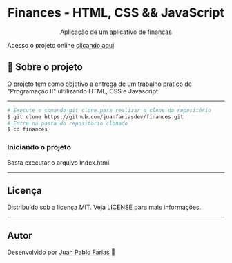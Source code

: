 <h1 align="center">
    Finances - HTML, CSS && JavaScript
</h1>
<p align="center">Aplicação de um aplicativo de finanças</p>

Acesso o projeto online [clicando aqui](https://juanfariasdev.github.io/finances/)

## 🎯 Sobre o projeto

O projeto tem como objetivo a entrega de um trabalho prático de "Programação II" ultilizando HTML, CSS e Javascript.

---

```bash
# Execute o comando git clone para realizar o clone do repositório
$ git clone https://github.com/juanfariasdev/finances.git
# Entre na pasta do repositório clonado
$ cd finances
```

### **Iniciando o projeto**

Basta executar o arquivo Index.html

---

## Licença

Distribuído sob a licença MIT. Veja [LICENSE](LICENSE) para mais informações.

---

## Autor

Desenvolvido por [Juan Pablo Farias](https://juanpablofarias.com/) 👋
